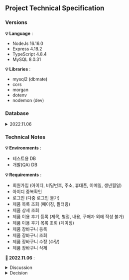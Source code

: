 ## Project Technical Specification

### Versions

**💡 Language** :

- NodeJs 16.16.0
- Express 4.18.2
- TypeScript 4.8.4
- MySQL 8.0.31

**💡 Libraries** :

- mysql2 (dbmate)
- cors
- morgan
- dotenv
- nodemon (dev)

### Database

<details>
<summary>2022.11.06</summary>
<div markdown="1">
<br>

![](/docs/images/db_20221105.png)

</div>
</details>

### Technical Notes

**💡 Environments** :

- 테스트용 DB
- 개발(QA) DB

**💡 Requirements** :

- 회원가입 (아이디, 비밀번호, 주소, 휴대폰, 이메일, 생년월일)
- 아이디 중복확인
- 로그인 (다중 로그인 불가)
- 제품 목록 조회 (페이징, 필터링)
- 제품 상세 조회
- 제품 이용 후기 등록 (제목, 별점, 내용, 구매자 외에 작성 불가)
- 제품 이용 후기 목록 조회 (페이징)
- 제품 장바구니 등록
- 제품 장바구니 조회
- 제품 장바구니 수정 (수량)
- 제품 장바구니 삭제

**📄 2022.11.06** :

<details>
<summary>Discussion</summary>
<div markdown="1">
<br>

- 소셜 로그인
- 회원가입 우편조회 외부 API 사용 여부
- 제품 카테고리 목록 조회
- 제품 필터링 기준
- 제품 후기 UI
- 제품 상세 조회시 한번에 데이터 모두 전달 여부 (후기)
- 페이징 단위

</div>
</details>

<details>
<summary>Decision</summary>
<div markdown="1">
<br>

</div>
</details>
